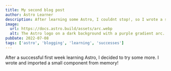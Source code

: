 ```yaml
---
title: My second blog post
author: Astro Learner
description: After learning some Astro, I couldnt stop!, so I wrote a second blog post and imported a component from memory, too!
image:
  url: https://docs.astro.build/assets/arc.webp
  alt: The Astro logo on a dark background with a purple gradient arc.
pubDate: 2022-07-08
tags: ['astro', 'blogging', 'learning', 'successes']
---
```


After a successful first week learning Astro, I decided to try some more. I wrote and imported a small component from memory!
